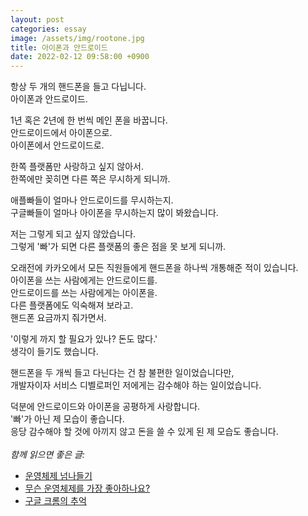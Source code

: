 ```yaml
---
layout: post
categories: essay
image: /assets/img/rootone.jpg
title: 아이폰과 안드로이드
date: 2022-02-12 09:58:00 +0900
---
```


항상 두 개의 핸드폰을 들고 다닙니다.  
아이폰과 안드로이드.

1년 혹은 2년에 한 번씩 메인 폰을 바꿉니다.  
안드로이드에서 아이폰으로.  
아이폰에서 안드로이드로.

한쪽 플랫폼만 사랑하고 싶지 않아서.  
한쪽에만 꽂히면 다른 쪽은 무시하게 되니까.

애플빠들이 얼마나 안드로이드를 무시하는지.  
구글빠들이 얼마나 아이폰을 무시하는지 많이 봐왔습니다.

저는 그렇게 되고 싶지 않았습니다.  
그렇게 '빠'가 되면 다른 플랫폼의 좋은 점을 못 보게 되니까.

오래전에 카카오에서 모든 직원들에게 핸드폰을 하나씩 개통해준 적이 있습니다.  
아이폰을 쓰는 사람에게는 안드로이드를.  
안드로이드를 쓰는 사람에게는 아이폰을.  
다른 플랫폼에도 익숙해져 보라고.  
핸드폰 요금까지 줘가면서.

'이렇게 까지 할 필요가 있나? 돈도 많다.'  
생각이 들기도 했습니다.

핸드폰을 두 개씩 들고 다닌다는 건 참 불편한 일이었습니다만,  
개발자이자 서비스 디벨로퍼인 저에게는 감수해야 하는 일이었습니다.

덕분에 안드로이드와 아이폰을 공평하게 사랑합니다.  
'빠'가 아닌 제 모습이 좋습니다.  
응당 감수해야 할 것에 아끼지 않고 돈을 쓸 수 있게 된 제 모습도 좋습니다.
<br>
<br>
*함께 읽으면 좋은 글:*
* [운영체제 넘나들기](/essay/2024/07/15/dhh-android.html)
* [무슨 운영체제를 가장 좋아하나요?](/essay/2021/08/25/무슨-운영체제를-가장-좋아하나요.html)
* [구글 크롬의 추억](/essay/2022/03/31/google-chrome.html)